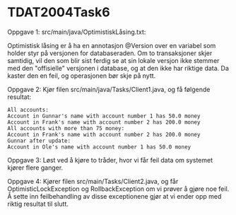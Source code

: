 # TDAT2004Task6
Oppgave 1: src/main/java/OptimistiskLåsing.txt:

Optimistisk låsing er å ha en annotasjon @Version over en variabel som holder styr på versjonen for databaseraden.
Om to transaksjoner skjer samtidig, vil den som blir sist ferdig se at sin lokale versjon ikke stemmer med den "offisielle" versjonen i database, og at den ikke har riktige data. Da kaster den en feil, og operasjonen bør skje på nytt.

Oppgave 2: Kjør filen src/main/java/Tasks/Client1.java, og få følgende resultat:

    All accounts: 
    Account in Gunnar's name with account number 1 has 50.0 money
    Account in Frank's name with account number 2 has 200.0 money
    All accounts with more than 75 money: 
    Account in Frank's name with account number 2 has 200.0 money
    Gunnar after update: 
    Account in Ole's name with account number 1 has 50.0 money
    
Oppgave 3: Løst ved å kjøre to tråder, hvor vi får feil data om systemet kjører flere ganger.

Oppgave 4: Kjører filen src/main/Tasks/Client2.java, og får OptimisticLockException og RollbackException om vi prøver å gjøre noe feil. Å sette inn feilbehandling av disse exceptionene gjør at vi ender opp med riktig resultat til slutt.
